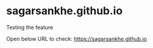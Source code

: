 # sagarsankhe.github.io
Testing the feature

Open below URL to check: https://sagarsankhe.github.io

